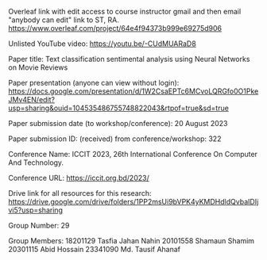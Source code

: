 Overleaf link with edit access to course instructor gmail and then email "anybody can edit" link to ST, RA.
https://www.overleaf.com/project/64e4f94373b999e69275d906

Unlisted YouTube video:
https://youtu.be/-CUdMUARaD8

Paper title:
Text classification sentimental analysis using Neural Networks on Movie Reviews

Paper presentation (anyone can view without login):
https://docs.google.com/presentation/d/1W2CsaEPTc6MCvoLQRGfo0O1PkeJMv4EN/edit?usp=sharing&ouid=104535486755748822043&rtpof=true&sd=true

Paper submission date (to workshop/conference):
20 August 2023

Paper submission ID: (received) from conference/workshop: 322

Conference Name: ICCIT 2023, 26th International Conference On Computer And Technology.

Conference URL: https://iccit.org.bd/2023/

Drive link for all resources for this research: https://drive.google.com/drive/folders/1PP2msUi9bVPK4yKMDHdldQvbaIDIjvi5?usp=sharing

Group Number:
29

Group Members:
18201129	Tasfia Jahan Nahin
20101558	Shamaun Shamim
20301115	Abid Hossain
23341090	Md. Tausif Ahanaf


